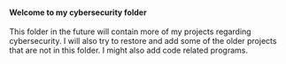 #### Welcome to my cybersecurity folder


This folder in the future will contain more of my projects regarding cybersecurity. I will also try to restore and add some of the older projects that are not in this folder.
I might also add code related programs.

